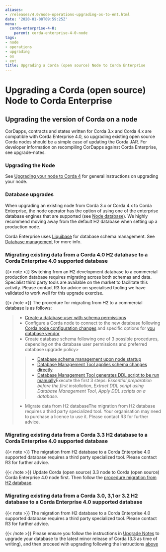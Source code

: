 ```yaml
---
aliases:
- /releases/4.0/node-operations-upgrading-os-to-ent.html
date: '2020-01-08T09:59:25Z'
menu:
  corda-enterprise-4-0:
    parent: corda-enterprise-4-0-node
tags:
- node
- operations
- upgrading
- os
- ent
title: Upgrading a Corda (open source) Node to Corda Enterprise
---
```



# Upgrading a Corda (open source) Node to Corda Enterprise


## Upgrading the version of Corda on a node

CorDapps, contracts and states written for Corda 3.x and Corda 4.x are compatible with Corda Enterprise 4.0, so upgrading
existing open source Corda nodes should be a simple case of updating the Corda JAR. For developer information on recompiling
CorDapps against Corda Enterprise, see upgrade-notes.


### Upgrading the Node

See [Upgrading your node to Corda 4](node-upgrade-notes.md) for general instructions on upgrading your node.



### Database upgrades

When upgrading an existing node from Corda 3.x or Corda 4.x to Corda Enterprise, the node operator has the option of using one of the enterprise
database engines that are supported (see [Node database](node-database.md)).
We highly recommend moving away from the default H2 database when setting up a production node.

Corda Enterprise uses [Liquibase](database-management.md#liquibase-ref) for database schema management.
See [Database management](database-management.md) for more info.



### Migrating existing data from a Corda 4.0 H2 database to a Corda Enterprise 4.0 supported database

{{< note >}}
Switching from an H2 development database to a commercial production database requires migrating across both schemas and data.
Specialist third party tools are available on the market to facilitate this activity. Please contact R3 for advice on specialised tooling
we have validated to work well for this upgrade exercise.

{{< /note >}}
The procedure for migrating from H2 to a commercial database is as follows:

> 
> 
> * [Create a database user with schema permissions](node-database.md#db-setup-step-1-ref)
> * Configure a Corda node to connect to the new database following [Corda node configuration changes](node-database.md#db-setup-step-3-ref)
> and specific options for [you database vendor](node-database.md#db-setup-vendors-ref)
> * Create database schema following one of 3 possible procedures,
> depending on the database user permissions and preferred database upgrade policy> 
> > 
> > * [Database schema management upon node startup](node-operations-database-schema-setup.md#db-setup-auto-upgrade-ref)
> > * [Database Management Tool applies schema changes directly](node-operations-database-schema-setup.md#db-setup-database-management-direct-execution-ref)
> > * [Database Management Tool generates DDL script to be run manually](node-operations-database-schema-setup.md#db-setup-database-management-ddl-execution-ref)Execute the first 3 steps: *Essential preparation before the first installation*, *Extract DDL script using Database Management Tool*,
> > *Apply DDL scripts on a database*.
> 
> 
> 
> * Migrate data from H2 databaseThe migration from H2 database requires a third party specialized tool.
> Your organisation may need to purchase a licence to use it.
> Please contact R3 for further advice.




### Migrating existing data from a Corda 3.3 H2 database to a Corda Enterprise 4.0 supported database

{{< note >}}
The migration from H2 database to a Corda Enterprise 4.0 supported database requires a third party specialized tool.
Please contact R3 for further advice.

{{< /note >}}
Update Corda (open source) 3.3 node to Corda (open source) Corda Enterprise 4.0 node first.
Then follow the [procedure migration from H2 database](#migrate-4-to-enterprise-database).


### Migrating existing data from a Corda 3.0, 3,1 or 3.2 H2 database to a Corda Enterprise 4.0 supported database

{{< note >}}
The migration from H2 database to a Corda Enterprise 4.0 supported database requires a third party specialized tool.
Please contact R3 for further advice.

{{< /note >}}
Please ensure you follow the instructions in [Upgrade Notes](https://docs.corda.net/releases/release-V3.3/upgrade-notes.html) to upgrade your database
to the latest minor release of Corda (3.3 as time of writing), and then proceed with upgrading following the instructions [above](#migrate-3-to-enterprise-database)

